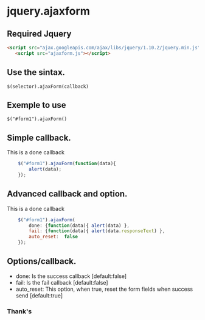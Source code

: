 # jquery.ajaxform

## Required Jquery
```html
<script src="ajax.googleapis.com/ajax/libs/jquery/1.10.2/jquery.min.js"></script>
   <script src="ajaxform.js"></script>
```

## Use the sintax.
   
   ```$(selector).ajaxForm(callback)```

## Exemple to use
   
```$("#form1").ajaxForm()```

## Simple callback.
This is a done callback
```javascript   
	$("#form1").ajaxForm(function(data){
		alert(data);
	});
```

## Advanced callback and option.
This is a done callback
```javascript   
	$("#form1").ajaxForm(
		done: {function(data){ alert(data) },
		fail: {function(data){ alert(data.responseText) },
		auto_reset:  false
	});
```
## Options/callback.
* done: Is the success callback [default:false]
* fail: Is the fail callback   [default:false]
* auto_reset: This option, when true, reset the form fields when success send	 [default:true]
   

### Thank's

